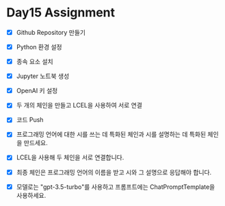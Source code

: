 # Day15 Assignment

- [x] Github Repository 만들기
- [x] Python 환경 설정
- [x] 종속 요소 설치
- [x] Jupyter 노트북 생성
- [x] OpenAI 키 설정
- [x] 두 개의 체인을 만들고 LCEL을 사용하여 서로 연결
- [x] 코드 Push

- [x] 프로그래밍 언어에 대한 시를 쓰는 데 특화된 체인과 시를 설명하는 데 특화된 체인을 만드세요.
- [x] LCEL을 사용해 두 체인을 서로 연결합니다.
- [x] 최종 체인은 프로그래밍 언어의 이름을 받고 시와 그 설명으로 응답해야 합니다.
- [x] 모델로는 "gpt-3.5-turbo"를 사용하고 프롬프트에는 ChatPromptTemplate을 사용하세요.
